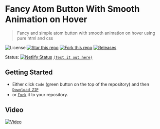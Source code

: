 # Fancy Atom Button With Smooth Animation on Hover
> Fancy and simple atom button with smooth animation on hover using pure html and css

![License](https://img.shields.io/npm/l/css-star-rating.svg)
[![Star this repo](https://badgen.net/github/stars/blank-yt/Fancy-Atom-Button-With-Smooth-Animation-on-Hover)](https://github.com/blank-yt/Fancy-Atom-Button-With-Smooth-Animation-on-Hover/stargazers/)
[![Fork this repo](https://badgen.net/github/forks/blank-yt/Fancy-Atom-Button-With-Smooth-Animation-on-Hover)](https://github.com/blank-yt/Fancy-Atom-Button-With-Smooth-Animation-on-Hover/fork/)
[![Releases](https://img.shields.io/github/downloads/blank-yt/Fancy-Atom-Button-With-Smooth-Animation-on-Hover/total.svg)](https://github.com/blank-yt/Fancy-Atom-Button-With-Smooth-Animation-on-Hover/archive/refs/tags/Release.zip)

Status: [![Netlify Status](https://api.netlify.com/api/v1/badges/50f00faa-40f7-435b-82df-7393dee3ea8a/deploy-status)](https://spontaneous-klepon-99312d.netlify.app/) [`(Test it out here)`](https://spontaneous-klepon-99312d.netlify.app/)

## Getting Started
- Either click `Code` (green button on the top of the repository) and then [`Download ZIP`](https://github.com/blank-yt/Fancy-Atom-Button-With-Smooth-Animation-on-Hover/archive/refs/tags/Release.zip)
- or [`Fork`](https://github.com/blank-yt/Fancy-Atom-Button-With-Smooth-Animation-on-Hover/fork) it to your repository.

## Video
[![Video](https://img.youtube.com/vi/03r6ufyacIQ/0.jpg)](https://www.youtube.com/watch?v=03r6ufyacIQ)
